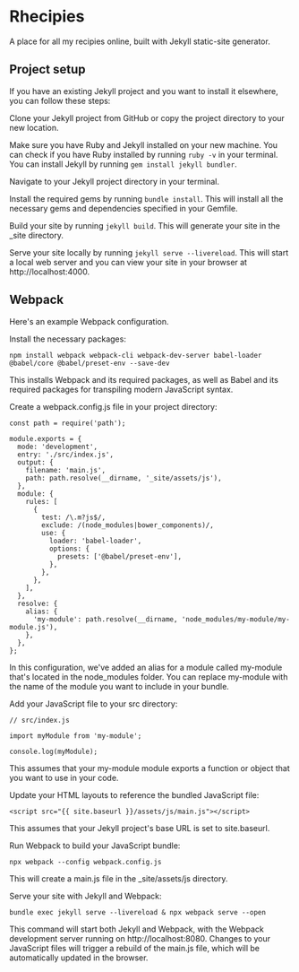 # Rhecipies
A place for all my recipies online, built with Jekyll static-site generator.

## Project setup

If you have an existing Jekyll project and you want to install it elsewhere, you can follow these steps:

Clone your Jekyll project from GitHub or copy the project directory to your new location.

Make sure you have Ruby and Jekyll installed on your new machine. You can check if you have Ruby installed by running `ruby -v` in your terminal. You can install Jekyll by running `gem install jekyll bundler`.

Navigate to your Jekyll project directory in your terminal.

Install the required gems by running `bundle install`. This will install all the necessary gems and dependencies specified in your Gemfile.

Build your site by running `jekyll build`. This will generate your site in the _site directory.

Serve your site locally by running `jekyll serve --livereload`. This will start a local web server and you can view your site in your browser at http://localhost:4000.

## Webpack

Here's an example Webpack configuration.

Install the necessary packages:

```
npm install webpack webpack-cli webpack-dev-server babel-loader @babel/core @babel/preset-env --save-dev
```

This installs Webpack and its required packages, as well as Babel and its required packages for transpiling modern JavaScript syntax.

Create a webpack.config.js file in your project directory:

```
const path = require('path');

module.exports = {
  mode: 'development',
  entry: './src/index.js',
  output: {
    filename: 'main.js',
    path: path.resolve(__dirname, '_site/assets/js'),
  },
  module: {
    rules: [
      {
        test: /\.m?js$/,
        exclude: /(node_modules|bower_components)/,
        use: {
          loader: 'babel-loader',
          options: {
            presets: ['@babel/preset-env'],
          },
        },
      },
    ],
  },
  resolve: {
    alias: {
      'my-module': path.resolve(__dirname, 'node_modules/my-module/my-module.js'),
    },
  },
};
```

In this configuration, we've added an alias for a module called my-module that's located in the node_modules folder. You can replace my-module with the name of the module you want to include in your bundle.

Add your JavaScript file to your src directory:

```
// src/index.js

import myModule from 'my-module';

console.log(myModule);
```

This assumes that your my-module module exports a function or object that you want to use in your code.

Update your HTML layouts to reference the bundled JavaScript file:

```
<script src="{{ site.baseurl }}/assets/js/main.js"></script>
```

This assumes that your Jekyll project's base URL is set to site.baseurl.

Run Webpack to build your JavaScript bundle:

```
npx webpack --config webpack.config.js
```

This will create a main.js file in the _site/assets/js directory.

Serve your site with Jekyll and Webpack:

```
bundle exec jekyll serve --livereload & npx webpack serve --open
```

This command will start both Jekyll and Webpack, with the Webpack development server running on http://localhost:8080. Changes to your JavaScript files will trigger a rebuild of the main.js file, which will be automatically updated in the browser.
